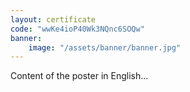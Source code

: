 ```yaml
---
layout: certificate
code: "wwKe4ioP40Wk3NQnc6SOQw"
banner:
    image: "/assets/banner/banner.jpg"
---
```


Content of the poster in English...